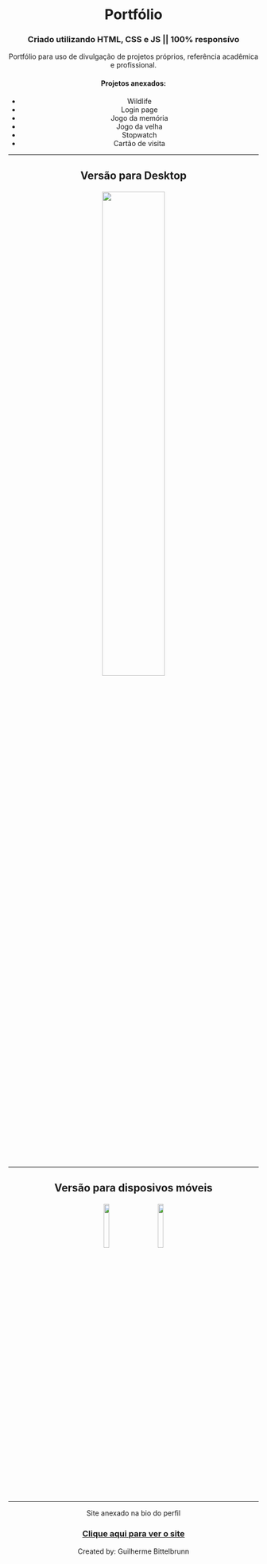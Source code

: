 <main style="text-align:center">
    <h1><strong>Portfólio</strong></h1>
    <h3><strong>Criado utilizando HTML, CSS e JS || 100% responsívo</strong></h3>
    <p>Portfólio para uso de divulgação de projetos próprios, referência acadêmica e profissional.</p>
    <h4>Projetos anexados:</h4>
    <ul>
        <li>Wildlife</li>
        <li>Login page</li>
        <li>Jogo da memória</li>
        <li>Jogo da velha</li>
        <li>Stopwatch</li>
        <li>Cartão de visita</li>
    </ul>
    <hr>
    <h2 style="margin-bottom: 20px">Versão para Desktop</h2>
    <img src="css/portfólio.gif" style="width:50%">
    <hr>
    <h2 style="margin-bottom: 20px">Versão para disposivos móveis</h2>
    <img src="css/portfólio-mobile.gif" style="width:15%">
    <img src="css/portfólio-mobile2.gif" style="width:15%; margin-left:30px">
    <hr>
    <p>Site anexado na bio do perfil</p>
    <h3><a href="https://guilhermebittelbrunn.github.io/portfolio-html/"> Clique aqui para ver o site</a></h3>
    <p>Created by: Guilherme Bittelbrunn</p>
</main>


